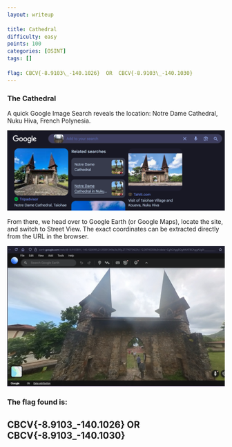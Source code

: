 ```yaml
---
layout: writeup

title: Cathedral
difficulty: easy
points: 100
categories: [OSINT]
tags: []

flag: CBCV{-8.9103\_-140.1026}  OR  CBCV{-8.9103\_-140.1030}
---
```


### The Cathedral

A quick Google Image Search reveals the location: Notre Dame Cathedral, Nuku Hiva, French Polynesia.

<img src="./images/catser.png" />

From there, we head over to Google Earth (or Google Maps), locate the site, and switch to Street View. The exact coordinates can be extracted directly from the URL in the browser.

<img src="./images/catge.png" />

### The flag found is: 
## CBCV{-8.9103\_-140.1026}  OR  CBCV{-8.9103\_-140.1030}

